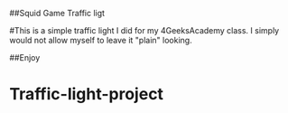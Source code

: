 ##Squid Game Traffic ligt

#This is a simple traffic light I did for my 4GeeksAcademy class. I simply would not allow myself to leave it "plain" looking. 

##Enjoy
# Traffic-light-project
